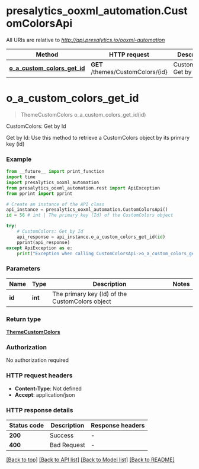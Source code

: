 # presalytics_ooxml_automation.CustomColorsApi

All URIs are relative to *http://api.presalytics.io/ooxml-automation*

Method | HTTP request | Description
------------- | ------------- | -------------
[**o_a_custom_colors_get_id**](CustomColorsApi.md#o_a_custom_colors_get_id) | **GET** /themes/CustomColors/{id} | CustomColors: Get by Id


# **o_a_custom_colors_get_id**
> ThemeCustomColors o_a_custom_colors_get_id(id)

CustomColors: Get by Id

Get by Id: Use this method to retrieve a CustomColors object by its primary key (id)

### Example

```python
from __future__ import print_function
import time
import presalytics_ooxml_automation
from presalytics_ooxml_automation.rest import ApiException
from pprint import pprint

# Create an instance of the API class
api_instance = presalytics_ooxml_automation.CustomColorsApi()
id = 56 # int | The primary key (Id) of the CustomColors object

try:
    # CustomColors: Get by Id
    api_response = api_instance.o_a_custom_colors_get_id(id)
    pprint(api_response)
except ApiException as e:
    print("Exception when calling CustomColorsApi->o_a_custom_colors_get_id: %s\n" % e)
```

### Parameters

Name | Type | Description  | Notes
------------- | ------------- | ------------- | -------------
 **id** | **int**| The primary key (Id) of the CustomColors object | 

### Return type

[**ThemeCustomColors**](ThemeCustomColors.md)

### Authorization

No authorization required

### HTTP request headers

 - **Content-Type**: Not defined
 - **Accept**: application/json

### HTTP response details
| Status code | Description | Response headers |
|-------------|-------------|------------------|
**200** | Success |  -  |
**400** | Bad Request |  -  |

[[Back to top]](#) [[Back to API list]](../README.md#documentation-for-api-endpoints) [[Back to Model list]](../README.md#documentation-for-models) [[Back to README]](../README.md)

